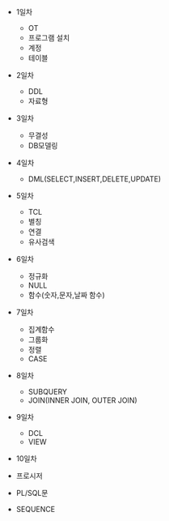 - 1일차
  - OT
  - 프로그램 설치
  - 계정
  - 테이블
  
- 2일차
  - DDL
  - 자료형

- 3일차
  - 무결성
  - DB모델링

- 4일차
  - DML(SELECT,INSERT,DELETE,UPDATE)
  
- 5일차
  - TCL
  - 별칭
  - 연결
  - 유사검색

  
- 6일차
  - 정규화
  - NULL
  - 함수(숫자,문자,날짜 함수)
  
- 7일차
  - 집계함수
  - 그룹화
  - 정렬
  - CASE

- 8일차
  - SUBQUERY
  - JOIN(INNER JOIN, OUTER JOIN)

- 9일차
  - DCL
  - VIEW
  
 - 10일차
  - 프로시저
  - PL/SQL문
  - SEQUENCE
  
